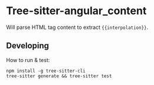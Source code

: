 # Tree-sitter-angular_content

Will parse HTML tag content to extract `{{interpolation}}`.

## Developing

How to run & test:

```
npm install -g tree-sitter-cli
tree-sitter generate && tree-sitter test
```

